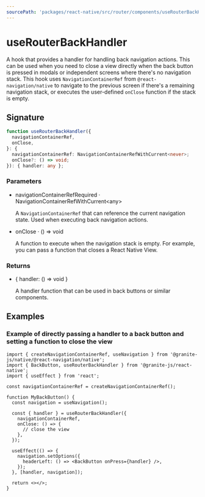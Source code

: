 ```yaml
---
sourcePath: 'packages/react-native/src/router/components/useRouterBackHandler.tsx'
---
```


# useRouterBackHandler

A hook that provides a handler for handling back navigation actions. This can be used when you need to close a view directly when the back button is pressed in modals or independent screens where there's no navigation stack. This hook uses `NavigationContainerRef` from `@react-navigation/native` to navigate to the previous screen if there's a remaining navigation stack, or executes the user-defined `onClose` function if the stack is empty.

## Signature

```typescript
function useRouterBackHandler({
  navigationContainerRef,
  onClose,
}: {
  navigationContainerRef: NavigationContainerRefWithCurrent<never>;
  onClose?: () => void;
}): { handler: any };
```

### Parameters

<ul class="post-parameters-ul">
  <li class="post-parameters-li post-parameters-li-root">
    <span class="post-parameters--name">navigationContainerRef</span><span class="post-parameters--required">Required</span> · <span class="post-parameters--type">NavigationContainerRefWithCurrent&lt;any&gt;</span>
    <br/>
    <p class="post-parameters--description">A <code>NavigationContainerRef</code> that can reference the current navigation state. Used when executing back navigation actions.</p>
  </li>
  <li class="post-parameters-li post-parameters-li-root">
    <span class="post-parameters--name">onClose</span> · <span class="post-parameters--type">() =&gt; void</span>
    <br/>
    <p class="post-parameters--description">A function to execute when the navigation stack is empty. For example, you can pass a function that closes a React Native View.</p>
  </li>
</ul>

### Returns

<ul class="post-parameters-ul">
  <li class="post-parameters-li post-parameters-li-root">
    <span class="post-parameters--type">{ handler: () =&gt; void }</span>
    <br/>
    <p class="post-parameters--description">A handler function that can be used in back buttons or similar components.
</p>
  </li>
</ul>

## Examples

### Example of directly passing a handler to a back button and setting a function to close the view

```tsx
import { createNavigationContainerRef, useNavigation } from '@granite-js/native/@react-navigation/native';
import { BackButton, useRouterBackHandler } from '@granite-js/react-native';
import { useEffect } from 'react';

const navigationContainerRef = createNavigationContainerRef();

function MyBackButton() {
  const navigation = useNavigation();

  const { handler } = useRouterBackHandler({
    navigationContainerRef,
    onClose: () => {
      // close the view
    },
  });

  useEffect(() => {
    navigation.setOptions({
      headerLeft: () => <BackButton onPress={handler} />,
    });
  }, [handler, navigation]);

  return <></>;
}
```
